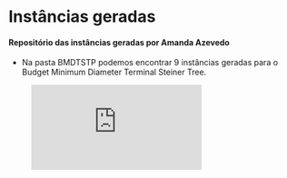 # Instâncias geradas

#### Repositório das instâncias geradas por Amanda Azevedo

- Na pasta BMDTSTP  podemos encontrar 9 instâncias geradas para o Budget Minimum Diameter Terminal Steiner Tree. 


<!-- blank line -->
<figure class="video_container">
  <iframe src="https://www.loom.com/share/30ed7e2a76c7422488e4dc84ff4a97cf" frameborder="0" allowfullscreen="true"> </iframe>
</figure>
<!-- blank line -->
